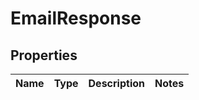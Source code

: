 # EmailResponse

## Properties
Name | Type | Description | Notes
------------ | ------------- | ------------- | -------------
